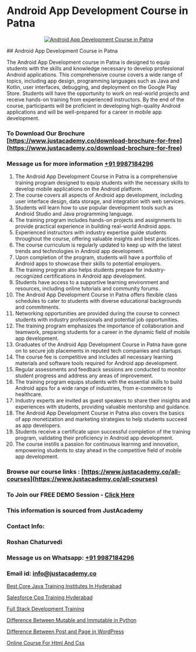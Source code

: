 # Android App Development Course in Patna

<p align="center">
  <a href="https://justacademy.co/course-detail/android-app-development">
    <img src="https://justacademy.co/storage2/course_image/1676635923_course_image.webp" alt="Android App Development Course in Patna">
  </a>
</p>
## Android App Development Course in Patna

The Android App Development course in Patna is designed to equip students with the skills and knowledge necessary to develop professional Android applications. This comprehensive course covers a wide range of topics, including app design, programming languages such as Java and Kotlin, user interfaces, debugging, and deployment on the Google Play Store. Students will have the opportunity to work on real-world projects and receive hands-on training from experienced instructors. By the end of the course, participants will be proficient in developing high-quality Android applications and will be well-prepared for a career in mobile app development.
### To Download Our Brochure [https://www.justacademy.co/download-brochure-for-free](https://www.justacademy.co/download-brochure-for-free)
### Message us for more information [+91 9987184296](https://api.whatsapp.com/send?phone=919987184296)
1) The Android App Development Course in Patna is a comprehensive training program designed to equip students with the necessary skills to develop mobile applications on the Android platform.
2) The course covers all aspects of Android app development, including user interface design, data storage, and integration with web services.
3) Students will learn how to use popular development tools such as Android Studio and Java programming language.
4) The training program includes hands-on projects and assignments to provide practical experience in building real-world Android apps.
5) Experienced instructors with industry expertise guide students throughout the course, offering valuable insights and best practices.
6) The course curriculum is regularly updated to keep up with the latest trends and technologies in Android app development.
7) Upon completion of the program, students will have a portfolio of Android apps to showcase their skills to potential employers.
8) The training program also helps students prepare for industry-recognized certifications in Android app development.
9) Students have access to a supportive learning environment and resources, including online tutorials and community forums.
10) The Android App Development Course in Patna offers flexible class schedules to cater to students with diverse educational backgrounds and commitments.
11) Networking opportunities are provided during the course to connect students with industry professionals and potential job opportunities.
12) The training program emphasizes the importance of collaboration and teamwork, preparing students for a career in the dynamic field of mobile app development.
13) Graduates of the Android App Development Course in Patna have gone on to secure job placements in reputed tech companies and startups.
14) The course fee is competitive and includes all necessary learning materials and software tools required for Android app development.
15) Regular assessments and feedback sessions are conducted to monitor student progress and address any areas of improvement.
16) The training program equips students with the essential skills to build Android apps for a wide range of industries, from e-commerce to healthcare.
17) Industry experts are invited as guest speakers to share their insights and experiences with students, providing valuable mentorship and guidance.
18) The Android App Development Course in Patna also covers the basics of app monetization and marketing strategies to help students succeed as app developers.
19) Students receive a certificate upon successful completion of the training program, validating their proficiency in Android app development.
20) The course instills a passion for continuous learning and innovation, empowering students to stay ahead in the competitive field of mobile app development.

### Browse our course links : [https://www.justacademy.co/all-courses](https://www.justacademy.co/all-courses) 
### To Join our FREE DEMO Session - [Click Here](https://www.justacademy.co/register-for-course-demo)


### This information is sourced from JustAcademy
### Contact Info:
### Roshan Chaturvedi
### Message us on Whatsapp: [+91 9987184296](https://api.whatsapp.com/send?phone=919987184296)
### Email id: [info@justacademy.co](mailto:info@justacademy.co)
                
[Best Core Java Training Institutes In Hyderabad](https://www.linkedin.com/pulse/best-core-java-training-institutes-hyderabad-justacademy-mumbai-zeclc?trackingId=G0D9W1Y%2Br8I3kZnIzZ8iqw%3D%3D&lipi=urn%3Ali%3Apage%3Ad_flagship3_showcase_admin%3BQONBiiZYS52%2BUVT4s6K24g%3D%3D)

[Salesforce Cpq Training Hyderabad](https://www.linkedin.com/pulse/salesforce-cpq-training-hyderabad-justacademy-thane-tonmc?trackingId=HeGPuMf2aUTyaYNo%2FmzFEg%3D%3D&lipi=urn%3Ali%3Apage%3Ad_flagship3_company_admin%3B5LFFxHfxSIO4W925HATEJA%3D%3D)

[Full Stack Development Training](https://medium.com/@mahi3106/full-stack-development-training-4d5bb297d5f1)

[Difference Between Mutable and Immutable in Python](https://medium.com/@abhidnya.1068/difference-between-mutable-and-immutable-in-python-7be7d34fddca)

[Difference Between Post and Page in WordPress](https://justacademyin.github.io/justacademy/difference-between-post-and-page-in-wordpress)

[Online Course For Html And Css](https://justacademyin.github.io/justacademy/online-course-for-html-and-css)


